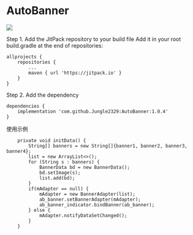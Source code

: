 # AutoBanner
[![](https://jitpack.io/v/Jungle2329/AutoBanner.svg)](https://jitpack.io/#Jungle2329/AutoBanner)

Step 1. Add the JitPack repository to your build file
Add it in your root build.gradle at the end of repositories:
```
allprojects {
	repositories {
		...
		maven { url 'https://jitpack.io' }
	}
}
```

Step 2. Add the dependency
```
dependencies {
	implementation 'com.github.Jungle2329:AutoBanner:1.0.4'
}
```

使用示例
```
    private void initData() {
        String[] banners = new String[]{banner1, banner2, banner3, banner4};
        list = new ArrayList<>();
        for (String s : banners) {
            BannerData bd = new BannerData();
            bd.setImage(s);
            list.add(bd);
        }
        if(mAdapter == null) {
            mAdapter = new BannerAdapter(list);
            ab_banner.setBannerAdapter(mAdapter);
            ab_banner_indicator.bindBanner(ab_banner);
        } else {
            mAdapter.notifyDataSetChanged();
        }
    }
```
